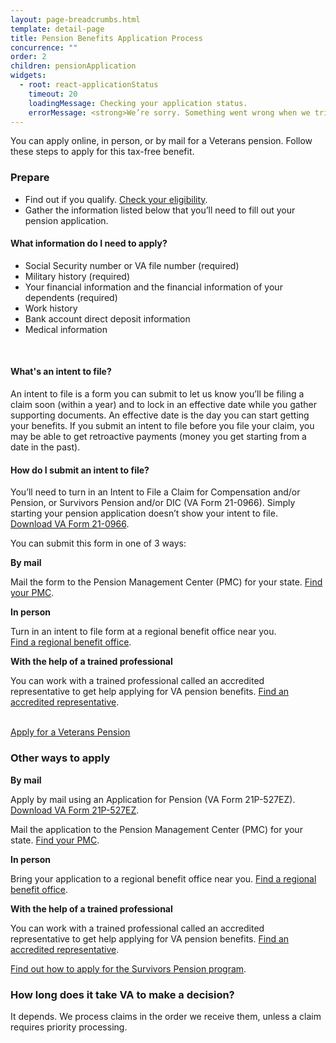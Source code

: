 ```yaml
---
layout: page-breadcrumbs.html
template: detail-page
title: Pension Benefits Application Process
concurrence: ""
order: 2
children: pensionApplication
widgets:
  - root: react-applicationStatus
    timeout: 20
    loadingMessage: Checking your application status.
    errorMessage: <strong>We’re sorry. Something went wrong when we tried to load your saved application.</strong><br/>Please try refreshing your browser in a few minutes.
---
```


<div class="va-introtext">

You can apply online, in person, or by mail for a Veterans pension. Follow these steps to apply for this tax-free benefit.

</div>

### Prepare

- Find out if you qualify. [Check your eligibility](/pension/eligibility/).
- Gather the information listed below that you’ll need to fill out your pension application.

<div class="feature">

#### What information do I need to apply?

- Social Security number or VA file number (required)
- Military history (required)
- Your financial information and the financial information of your dependents (required)
- Work history
- Bank account direct deposit information
- Medical information

</div>

<br>

#### What's an intent to file?

An intent to file is a form you can submit to let us know you’ll be filing a claim soon (within a year) and to lock in an effective date while you gather supporting documents. An effective date is the day you can start getting your benefits. If you submit an intent to file before you file your claim, you may be able to get retroactive payments (money you get starting from a date in the past). 

#### How do I submit an intent to file?

You’ll need to turn in an Intent to File a Claim for Compensation and/or Pension, or Survivors Pension and/or DIC (VA Form 21-0966). Simply starting your pension application doesn’t show your intent to file. <br>
[Download VA Form 21-0966](https://www.vba.va.gov/pubs/forms/VBA-21-0966-ARE.pdf).

You can submit this form in one of 3 ways:

**By mail**

Mail the form to the Pension Management Center (PMC) for your state. [Find your PMC](/pension/pension-management-center/).

**In person**

Turn in an intent to file form at a regional benefit office near you. <br>
[Find a regional benefit office](/facilities/).

**With the help of a trained professional**

You can work with a trained professional called an accredited representative to get help applying for VA pension benefits. [Find an accredited representative](/disability-benefits/apply/help/).

</br>

<div id="react-applicationStatus" class="static-page-widget">
  <a class="usa-button-primary va-button-primary" href="/pension/application/527EZ">Apply for a Veterans Pension</a>
</div>

### Other ways to apply

**By mail**

Apply by mail using an Application for Pension (VA Form 21P-527EZ). [Download VA Form 21P-527EZ](https://www.vba.va.gov/pubs/forms/VBA-21P-527EZ-ARE.pdf).

Mail the application to the Pension Management Center (PMC) for your state. [Find your PMC](/pension/pension-management-center/).

**In person**

Bring your application to a regional benefit office near you. [Find a regional benefit office](/facilities/).

**With the help of a trained professional**

You can work with a trained professional called an accredited representative to get help applying for VA pension benefits. [Find an accredited representative](/disability-benefits/apply/help/).


[Find out how to apply for the Survivors Pension program](/pension/survivors-pension/).

### How long does it take VA to make a decision?

It depends. We process claims in the order we receive them, unless a claim requires priority processing.
